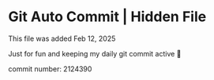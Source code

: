 # Git Auto Commit | Hidden File

This file was added Feb 12, 2025

Just for fun and keeping my daily git commit active 🤪

commit number: 2124390

